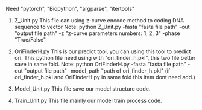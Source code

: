 Need "pytorch", "Biopython", "argparse", "itertools"

1. Z_Unit.py
This file can using z-curve encode method to coding DNA sequence to vector
Note: python Z_Unit.py -fasta "fasta file path" -out "output file path" -z "z-curve parameters numbers: 1, 2, 3" -phase "True/False"

2. OriFinderH.py
This is our predict tool, you can using this tool to predict ori. This python file need using with "ori_finder_h.pkl", this two file better save in same fold.
Note: python OriFinderH.py -fasta "fasta file path" -out "output file path"  -model_path "path of ori_finder_h.pkl" (if ori_finder_h.pkl and OriFinderH.py in same fold this item dont need add.)

3. Model_Unit.py
This file save our model structure code. 

4. Train_Unit.py
This file mainly our model train process code.
